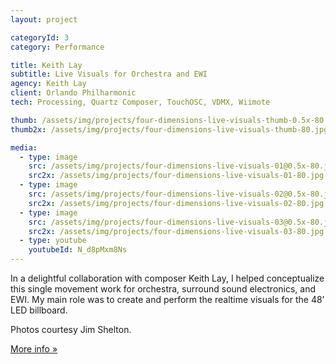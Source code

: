 ```yaml
---
layout: project

categoryId: 3
category: Performance

title: Keith Lay
subtitle: Live Visuals for Orchestra and EWI
agency: Keith Lay
client: Orlando Philharmonic
tech: Processing, Quartz Composer, TouchOSC, VDMX, Wiimote

thumb: /assets/img/projects/four-dimensions-live-visuals-thumb-0.5x-80.jpg
thumb2x: /assets/img/projects/four-dimensions-live-visuals-thumb-80.jpg

media:
  - type: image
    src: /assets/img/projects/four-dimensions-live-visuals-01@0.5x-80.jpg
    src2x: /assets/img/projects/four-dimensions-live-visuals-01-80.jpg
  - type: image
    src: /assets/img/projects/four-dimensions-live-visuals-02@0.5x-80.jpg
    src2x: /assets/img/projects/four-dimensions-live-visuals-02-80.jpg
  - type: image
    src: /assets/img/projects/four-dimensions-live-visuals-03@0.5x-80.jpg
    src2x: /assets/img/projects/four-dimensions-live-visuals-03-80.jpg
  - type: youtube
    youtubeId: N_d8pMxm8Ns
---
```


In a delightful collaboration with composer Keith Lay, I helped conceptualize this single movement work for orchestra, surround sound electronics, and EWI. My main role was to create and perform the realtime visuals for the 48’ LED billboard.

Photos courtesy Jim Shelton.

[More info »](https://nathanselikoff.com/works/four-dimensions)
